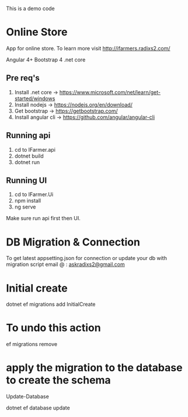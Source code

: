 
This is a demo code 

# Online Store

App for online store. To learn more visit http://ifarmers.radixs2.com/

Angular 4+ 
Bootstrap 4 
.net core  

## Pre req's 

  1. Install .net core -> https://www.microsoft.com/net/learn/get-started/windows 
  2. Install nodejs ->  https://nodejs.org/en/download/
  3. Get bootstrap ->  https://getbootstrap.com/
  4. Install angular cli -> https://github.com/angular/angular-cli
 
## Running api 

  1. cd to IFarmer.api 
  2. dotnet build 
  3. dotnet run 

## Running UI 
   1. cd to IFarmer.Ui 
   2. npm install 
   3. ng serve 

Make sure run api first then UI. 

# DB Migration & Connection 

To get latest appsetting.json for connection or update your db with migration script email @ : askradixs2@gmail.com 

# Initial create 

dotnet ef migrations add InitialCreate 

# To undo this action 

ef migrations remove

# apply the migration to the database to create the schema

Update-Database

dotnet ef database update
